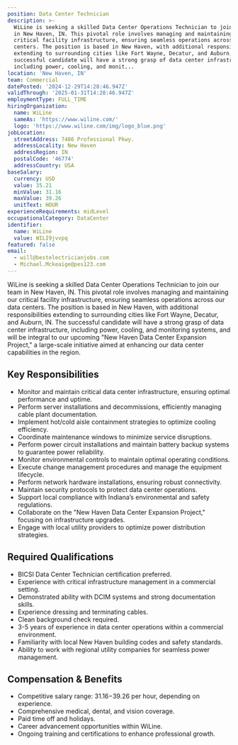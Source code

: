 ```yaml
---
position: Data Center Technician
description: >-
  WiLine is seeking a skilled Data Center Operations Technician to join our team
  in New Haven, IN. This pivotal role involves managing and maintaining our
  critical facility infrastructure, ensuring seamless operations across our data
  centers. The position is based in New Haven, with additional responsibilities
  extending to surrounding cities like Fort Wayne, Decatur, and Auburn, IN. The
  successful candidate will have a strong grasp of data center infrastructure,
  including power, cooling, and monit...
location: 'New Haven, IN'
team: Commercial
datePosted: '2024-12-29T14:28:46.947Z'
validThrough: '2025-01-31T14:28:46.947Z'
employmentType: FULL_TIME
hiringOrganization:
  name: WiLine
  sameAs: 'https://www.wiline.com/'
  logo: 'https://www.wiline.com/img/logo_blue.png'
jobLocation:
  streetAddress: 7486 Professional Pkwy.
  addressLocality: New Haven
  addressRegion: IN
  postalCode: '46774'
  addressCountry: USA
baseSalary:
  currency: USD
  value: 35.21
  minValue: 31.16
  maxValue: 39.26
  unitText: HOUR
experienceRequirements: midLevel
occupationalCategory: DataCenter
identifier:
  name: WiLine
  value: WILI9jvvpq
featured: false
email:
  - will@bestelectricianjobs.com
  - Michael.Mckeaige@pes123.com
---
```




WiLine is seeking a skilled Data Center Operations Technician to join our team in New Haven, IN. This pivotal role involves managing and maintaining our critical facility infrastructure, ensuring seamless operations across our data centers. The position is based in New Haven, with additional responsibilities extending to surrounding cities like Fort Wayne, Decatur, and Auburn, IN. The successful candidate will have a strong grasp of data center infrastructure, including power, cooling, and monitoring systems, and will be integral to our upcoming "New Haven Data Center Expansion Project," a large-scale initiative aimed at enhancing our data center capabilities in the region.

## Key Responsibilities

- Monitor and maintain critical data center infrastructure, ensuring optimal performance and uptime.
- Perform server installations and decommissions, efficiently managing cable plant documentation.
- Implement hot/cold aisle containment strategies to optimize cooling efficiency.
- Coordinate maintenance windows to minimize service disruptions.
- Perform power circuit installations and maintain battery backup systems to guarantee power reliability.
- Monitor environmental controls to maintain optimal operating conditions.
- Execute change management procedures and manage the equipment lifecycle.
- Perform network hardware installations, ensuring robust connectivity.
- Maintain security protocols to protect data center operations.
- Support local compliance with Indiana’s environmental and safety regulations.
- Collaborate on the "New Haven Data Center Expansion Project," focusing on infrastructure upgrades.
- Engage with local utility providers to optimize power distribution strategies.

## Required Qualifications

- BICSI Data Center Technician certification preferred.
- Experience with critical infrastructure management in a commercial setting.
- Demonstrated ability with DCIM systems and strong documentation skills.
- Experience dressing and terminating cables.
- Clean background check required.
- 3-5 years of experience in data center operations within a commercial environment.
- Familiarity with local New Haven building codes and safety standards.
- Ability to work with regional utility companies for seamless power management.

## Compensation & Benefits

- Competitive salary range: $31.16-$39.26 per hour, depending on experience.
- Comprehensive medical, dental, and vision coverage.
- Paid time off and holidays.
- Career advancement opportunities within WiLine.
- Ongoing training and certifications to enhance professional growth.